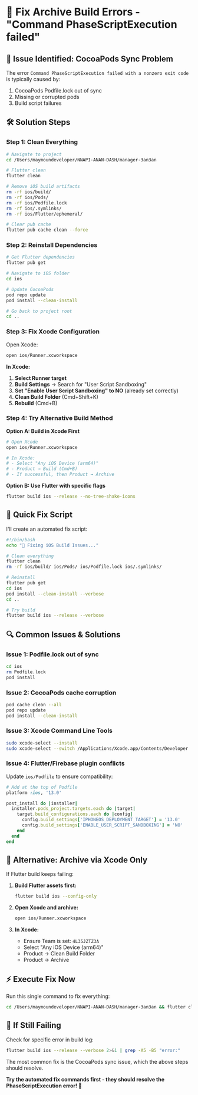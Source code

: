 # 🔧 Fix Archive Build Errors - "Command PhaseScriptExecution failed"

## 🚨 **Issue Identified: CocoaPods Sync Problem**

The error `Command PhaseScriptExecution failed with a nonzero exit code` is typically caused by:
1. CocoaPods Podfile.lock out of sync
2. Missing or corrupted pods
3. Build script failures

## 🛠️ **Solution Steps**

### **Step 1: Clean Everything**
```bash
# Navigate to project
cd /Users/maymoundeveloper/NNAPI-ANAN-DASH/manager-3an3an

# Flutter clean
flutter clean

# Remove iOS build artifacts
rm -rf ios/build/
rm -rf ios/Pods/
rm -rf ios/Podfile.lock
rm -rf ios/.symlinks/
rm -rf ios/Flutter/ephemeral/

# Clear pub cache
flutter pub cache clean --force
```

### **Step 2: Reinstall Dependencies**
```bash
# Get Flutter dependencies
flutter pub get

# Navigate to iOS folder
cd ios

# Update CocoaPods
pod repo update
pod install --clean-install

# Go back to project root
cd ..
```

### **Step 3: Fix Xcode Configuration**
Open Xcode:
```bash
open ios/Runner.xcworkspace
```

**In Xcode:**
1. **Select Runner target**
2. **Build Settings** → Search for "User Script Sandboxing"
3. **Set "Enable User Script Sandboxing" to NO** (already set correctly)
4. **Clean Build Folder** (Cmd+Shift+K)
5. **Rebuild** (Cmd+B)

### **Step 4: Try Alternative Build Method**

**Option A: Build in Xcode First**
```bash
# Open Xcode
open ios/Runner.xcworkspace

# In Xcode:
# - Select "Any iOS Device (arm64)" 
# - Product → Build (Cmd+B)
# - If successful, then Product → Archive
```

**Option B: Use Flutter with specific flags**
```bash
flutter build ios --release --no-tree-shake-icons
```

## 🎯 **Quick Fix Script**

I'll create an automated fix script:

```bash
#!/bin/bash
echo "🔧 Fixing iOS Build Issues..."

# Clean everything
flutter clean
rm -rf ios/build/ ios/Pods/ ios/Podfile.lock ios/.symlinks/

# Reinstall
flutter pub get
cd ios
pod install --clean-install --verbose
cd ..

# Try build
flutter build ios --release --verbose
```

## 🔍 **Common Issues & Solutions**

### **Issue 1: Podfile.lock out of sync**
```bash
cd ios
rm Podfile.lock
pod install
```

### **Issue 2: CocoaPods cache corruption**
```bash
pod cache clean --all
pod repo update
pod install --clean-install
```

### **Issue 3: Xcode Command Line Tools**
```bash
sudo xcode-select --install
sudo xcode-select --switch /Applications/Xcode.app/Contents/Developer
```

### **Issue 4: Flutter/Firebase plugin conflicts**
Update `ios/Podfile` to ensure compatibility:
```ruby
# Add at the top of Podfile
platform :ios, '13.0'

post_install do |installer|
  installer.pods_project.targets.each do |target|
    target.build_configurations.each do |config|
      config.build_settings['IPHONEOS_DEPLOYMENT_TARGET'] = '13.0'
      config.build_settings['ENABLE_USER_SCRIPT_SANDBOXING'] = 'NO'
    end
  end
end
```

## 🚀 **Alternative: Archive via Xcode Only**

If Flutter build keeps failing:

1. **Build Flutter assets first:**
   ```bash
   flutter build ios --config-only
   ```

2. **Open Xcode and archive:**
   ```bash
   open ios/Runner.xcworkspace
   ```

3. **In Xcode:**
   - Ensure Team is set: `4L35JZTZ3A`
   - Select "Any iOS Device (arm64)"
   - Product → Clean Build Folder
   - Product → Archive

## ⚡ **Execute Fix Now**

Run this single command to fix everything:
```bash
cd /Users/maymoundeveloper/NNAPI-ANAN-DASH/manager-3an3an && flutter clean && rm -rf ios/build/ ios/Pods/ ios/Podfile.lock && flutter pub get && cd ios && pod install --clean-install && cd .. && flutter build ios --release
```

## 🔬 **If Still Failing**

Check for specific error in build log:
```bash
flutter build ios --release --verbose 2>&1 | grep -A5 -B5 "error:"
```

The most common fix is the CocoaPods sync issue, which the above steps should resolve.

**Try the automated fix commands first - they should resolve the PhaseScriptExecution error! 🎯**